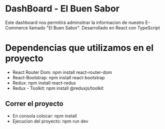 # DashBoard - El Buen Sabor

Este dashboard nos permitirá adminsitrar la informacion de nuestro E-Commerce llamado "El Buen Sabor".
Desarrollado en React con TypeScript

# Dependencias que utilizamos en el proyecto
  - React Router Dom: npm install react-router-dom
  - React-Bootstrap: npm install react-bootstrap
  - Redux: npm install react-redux
  - Redux - Toolkit: npm install @reduxjs/toolkit


## Correr el proyecto
  - En consola colocar: npm install
  - Ejecucion del proyecto: npm run dev
